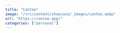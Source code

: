 ```yaml
---
title: "Cantoo"
image: "/src/content/showcase/_images/cantoo.webp"
url: "https://cantoo.app/"
categories: ["personal"]
---
```

